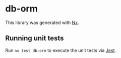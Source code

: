 # db-orm

This library was generated with [Nx](https://nx.dev).

## Running unit tests

Run `nx test db-orm` to execute the unit tests via [Jest](https://jestjs.io).
